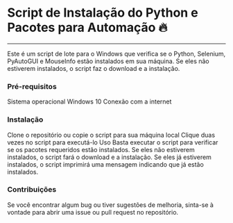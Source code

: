 # Script de Instalação do Python e Pacotes para Automação :fire: 

---

Este é um script de lote para o Windows que verifica se o Python, Selenium, PyAutoGUI e MouseInfo estão instalados em sua máquina. Se eles não estiverem instalados, o script faz o download e a instalação.

### Pré-requisitos
Sistema operacional Windows 10
Conexão com a internet

### Instalação

Clone o repositório ou copie o script para sua máquina local
Clique duas vezes no script para executá-lo
Uso
Basta executar o script para verificar se os pacotes requeridos estão instalados. Se eles não estiverem instalados, o script fará o download e a instalação. Se eles já estiverem instalados, o script imprimirá uma mensagem indicando que já estão instalados.

### Contribuições
Se você encontrar algum bug ou tiver sugestões de melhoria, sinta-se à vontade para abrir uma issue ou pull request no repositório.